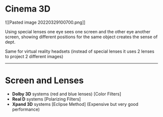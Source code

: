 # Cinema 3D
![[Pasted image 20220329100700.png]]

Using special lenses one eye sees one screen and the other eye another screen, showing different positions for the same object creates the sense of dept.

Same for virtual reality headsets (instead of special lenses it uses 2 lenses to project 2 different images)

---
# Screen and Lenses
- **Dolby 3D** systems (red and blue lenses) \[Color Filters\]
- **Real D** systems \[Polarizing Filters\]
- **Xpand 3D** systems \[Eclipse Method\] (Expensive but very good performance)